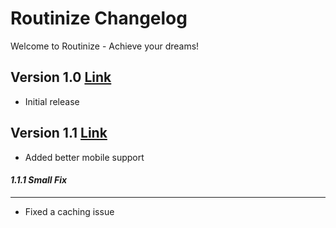 # Routinize Changelog
Welcome to Routinize - Achieve your dreams! 
## Version 1.0 [Link](https://github.com/KRZS-Services/Routinize/tree/93403970244d4c05ba59b9469368330653b0d977)
- Initial release
## Version 1.1 [Link](https://github.com/KRZS-Services/Routinize/tree/4b8fa62017f1ea5e70903135c109091c370b28a2)
- Added better mobile support
#### *1.1.1 Small Fix*
___
- Fixed a caching issue